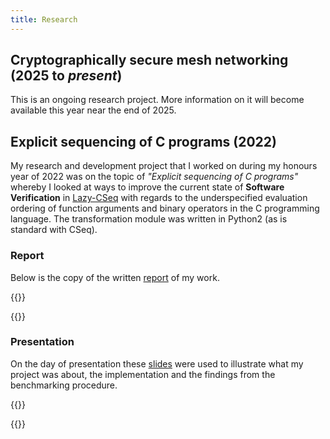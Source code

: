 ```yaml
---
title: Research
---
```


## Cryptographically secure mesh networking (2025 to _present_)

This is an ongoing research project. More information on it will become available this year near the end of 2025.

## Explicit sequencing of C programs (2022)

My research and development project that I worked on during my honours year of 2022 was on the topic of _"Explicit sequencing of C programs"_ whereby I looked
at ways to improve the current state of **Software Verification** in [Lazy-CSeq](http://www.southampton.ac.uk/~gp1y10/cseq/) with regards to the underspecified evaluation ordering of function
arguments and binary operators in the C programming language. The transformation module was written in Python2 (as is standard with CSeq).

### Report

Below is the copy of the written [report](/blobs/research/report.pdf) of my work.

{{<bruh>}}
<center>
	<object data="/blobs/research/report.pdf" type="application/pdf" style="min-height:100vh;width:80%"></object>
</center>
{{</bruh>}}

### Presentation

On the day of presentation these [slides](/blobs/research/presentation.pdf) were used to illustrate what my project was about, the implementation and the findings from the benchmarking procedure.

{{<bruh>}}
<center>
	<object data="/blobs/research/presentation.pdf" type="application/pdf" style="min-height:60vh;width:100%"></object>
</center>
{{</bruh>}}
